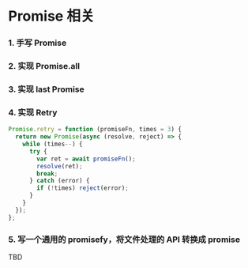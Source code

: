 # Promise 相关
### 1. 手写 Promise
### 2. 实现 Promise.all
### 3. 实现 last Promise
### 4. 实现 Retry
```javascript
Promise.retry = function (promiseFn, times = 3) {
  return new Promise(async (resolve, reject) => {
    while (times--) {
      try {
        var ret = await promiseFn();
        resolve(ret);
        break;
      } catch (error) {
        if (!times) reject(error);
      }
    }
  });
};
```
### 5. 写一个通用的 promisefy，将文件处理的 API 转换成 promise 
TBD



